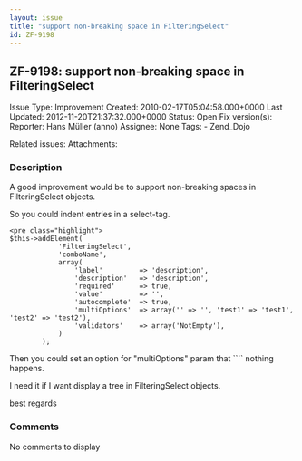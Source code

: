 ```yaml
---
layout: issue
title: "support non-breaking space in FilteringSelect"
id: ZF-9198
---
```


ZF-9198: support non-breaking space in FilteringSelect
------------------------------------------------------

 Issue Type: Improvement Created: 2010-02-17T05:04:58.000+0000 Last Updated: 2012-11-20T21:37:32.000+0000 Status: Open Fix version(s): 
 Reporter:  Hans Müller (anno)  Assignee:  None  Tags: - Zend\_Dojo
 
 Related issues: 
 Attachments: 
### Description

A good improvement would be to support non-breaking spaces in FilteringSelect objects.

So you could indent entries in a select-tag.

 
    <pre class="highlight">
    $this->addElement(
                'FilteringSelect',
                'comboName',
                array(
                    'label'         => 'description',
                    'description'   => 'description',
                    'required'      => true,
                    'value'         => '',
                    'autocomplete'  => true,
                    'multiOptions'  => array('' => '', 'test1' => 'test1', 'test2' => 'test2'),
                    'validators'    => array('NotEmpty'),
                )
            );  


Then you could set an option for "multiOptions" param that ```` nothing happens.

I need it if I want display a tree in FilteringSelect objects.

best regards

 

 

### Comments

No comments to display